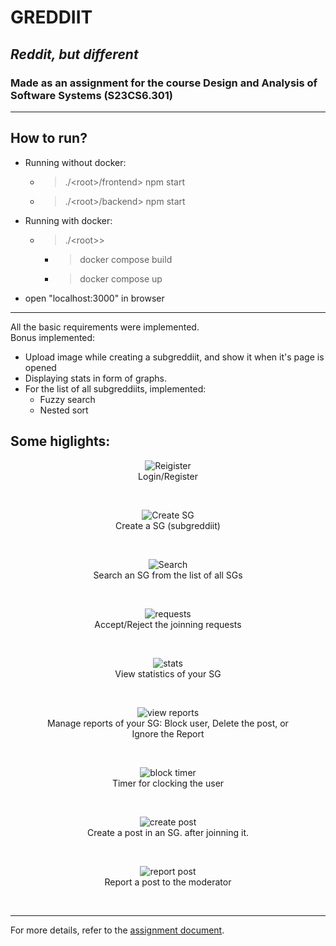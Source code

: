 # GREDDIIT
## *Reddit, but different* 
### Made as an assignment for the course Design and Analysis of Software Systems (S23CS6.301)
____

## How to run?

- Running without docker:
  - > ./\<root>/frontend> npm start
  - > ./\<root>/backend> npm start
- Running with docker:
  - > ./\<root>>
    - > docker compose build
    - > docker compose up
- open "localhost:3000" in browser

___
All the basic requirements were implemented.<br>
Bonus implemented:
- Upload image while creating a subgreddiit, and show it when it's page is opened
- Displaying stats in form of graphs.
- For the list of all subgreddiits, implemented:
    - Fuzzy search
    - Nested sort

## Some higlights:

<center>

<figure>
  <img src="./highlights/G-login.png" alt="Reigister">
  <figcaption>
  Login/Register
  </figcaption>
</figure>
<br>

<figure>
  <img src="./highlights/G-create_sg.png" alt="Create SG">
  <figcaption>
  Create a SG (subgreddiit)
  </figcaption>
</figure>
<br>

<figure>
  <img src="./highlights/G-search_sg.png" alt="Search">
  <figcaption>
  Search an SG from the list of all SGs
  </figcaption>
</figure>
<br>

<figure>
  <img src="./highlights/G-requests.png" alt="requests">
  <figcaption>
  Accept/Reject the joinning requests
  </figcaption>
</figure>
<br>

<figure>
  <img src="./highlights/G-mod.png" alt="stats">
  <figcaption>
  View statistics of your SG
  </figcaption>
</figure>
<br>

<figure>
  <img src="./highlights/G-reports.png" alt="view reports">
  <figcaption>
  Manage reports of your SG: Block user, Delete the post, or Ignore the Report
  </figcaption>
</figure>
<br>
<figure>
  <img src="./highlights/G-report_block_timer.png" alt="block timer">
  <figcaption>
  Timer for clocking the user
  </figcaption>
</figure>
<br>

<figure>
  <img src="./highlights/G-createPost.png" alt="create post">
  <figcaption>
  Create a post in an SG. after joinning it.
  </figcaption>
</figure>
<br>

<figure>
  <img src="./highlights/G-report.png" alt="report post">
  <figcaption>
  Report a post to the moderator
  </figcaption>
</figure>
<br>

</center>

___
For more details, refer to the [assignment document](assignment.pdf).